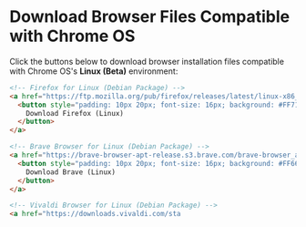 # Download Browser Files Compatible with Chrome OS  

Click the buttons below to download browser installation files compatible with Chrome OS's **Linux (Beta)** environment:  

```html
<!-- Firefox for Linux (Debian Package) -->
<a href="https://ftp.mozilla.org/pub/firefox/releases/latest/linux-x86_64/en-US/firefox-setup.tar.bz2" download>
  <button style="padding: 10px 20px; font-size: 16px; background: #FF7139; color: white; border: none; cursor: pointer;">
    Download Firefox (Linux)
  </button>
</a>

<!-- Brave Browser for Linux (Debian Package) -->
<a href="https://brave-browser-apt-release.s3.brave.com/brave-browser_amd64.deb" download>
  <button style="padding: 10px 20px; font-size: 16px; background: #FF6600; color: white; border: none; cursor: pointer;">
    Download Brave (Linux)
  </button>
</a>

<!-- Vivaldi Browser for Linux (Debian Package) -->
<a href="https://downloads.vivaldi.com/sta
